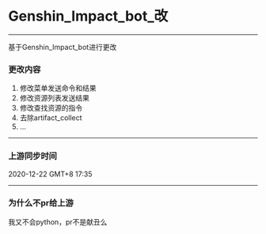 # Genshin_Impact_bot_改
---

基于Genshin_Impact_bot进行更改

### 更改内容

1. 修改菜单发送命令和结果
2. 修改资源列表发送结果
3. 修改查找资源的指令
4. 去除artifact_collect
5. ...

____
### 上游同步时间

2020-12-22 GMT+8 17:35

---

### 为什么不pr给上游

我又不会python，pr不是献丑么
